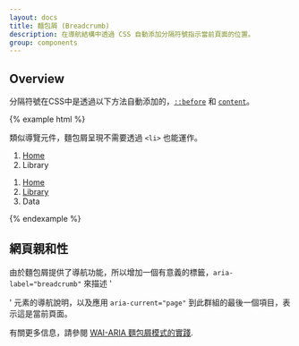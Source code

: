 ```yaml
---
layout: docs
title: 麵包屑 (Breadcrumb)
description: 在導航結構中透過 CSS 自動添加分隔符號指示當前頁面的位置。
group: components
---
```


## Overview

分隔符號在CSS中是透過以下方法自動添加的，[`::before`](https://developer.mozilla.org/en-US/docs/Web/CSS/::before) 和
 [`content`](https://developer.mozilla.org/en-US/docs/Web/CSS/content)。


{% example html %}

類似導覽元件，麵包屑呈現不需要透過 `<li>` 也能運作。

<nav aria-label="breadcrumb" role="navigation">
  <ol class="breadcrumb">
    <li class="breadcrumb-item"><a href="#">Home</a></li>
    <li class="breadcrumb-item active" aria-current="page">Library</li>
  </ol>
</nav>

<nav aria-label="breadcrumb" role="navigation">
  <ol class="breadcrumb">
    <li class="breadcrumb-item"><a href="#">Home</a></li>
    <li class="breadcrumb-item"><a href="#">Library</a></li>
    <li class="breadcrumb-item active" aria-current="page">Data</li>
  </ol>
</nav>
{% endexample %}

## 網頁親和性

由於麵包屑提供了導航功能，所以增加一個有意義的標籤，`aria-label="breadcrumb"` 來描述 '<nav>' 元素的導航說明，以及應用 `aria-current="page"` 到此群組的最後一個項目，表示這是當前頁面。

有關更多信息，請參閱 [WAI-ARIA 麵包屑模式的實踐](https://www.w3.org/TR/wai-aria-practices/#breadcrumb).
